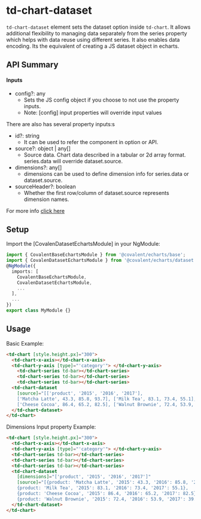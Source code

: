 # td-chart-dataset

`td-chart-dataset` element sets the dataset option inside `td-chart`. It allows additional flexibility to managing data separately from the series property which helps with data reuse using different series. It also enables data encoding. Its the equivalent of creating a JS dataset object in echarts.

## API Summary

#### Inputs

+ config?: any
  + Sets the JS config object if you choose to not use the property inputs.
  + Note: [config] input properties will override input values

There are also has several property inputs:s

+ id?: string
  + It can be used to refer the component in option or API.
+ source?: object | any[]
  + Source data. Chart data described in a tabular or 2d array format. series.data will override dataset.source.
+ dimensions?: any[]
  + dimensions can be used to define dimension info for series.data or dataset.source.
+ sourceHeader?: boolean
  + Whether the first row/column of dataset.source represents dimension names.

For more info [click here](https://ecomfe.github.io/echarts-doc/public/en/option.html#dataset)

## Setup

Import the [CovalenDatasetEchartsModule] in your NgModule:

```typescript
import { CovalentBaseEchartsModule } from '@covalent/echarts/base';
import { CovalenDatasetEchartsModule } from '@covalent/echarts/dataset';
@NgModule({
  imports: [
    CovalentBaseEchartsModule,
    CovalenDatasetEchartsModule,
    ...
  ],
  ...
})
export class MyModule {}
```

## Usage

Basic Example:

```html
<td-chart [style.height.px]="300">
  <td-chart-x-axis></td-chart-x-axis>
  <td-chart-y-axis [type]="'category'"> </td-chart-y-axis>
    <td-chart-series td-bar></td-chart-series>
    <td-chart-series td-bar></td-chart-series>
    <td-chart-series td-bar></td-chart-series>
  <td-chart-dataset
    [source]="[['product', '2015', '2016', '2017'],
    ['Matcha Latte', 43.3, 85.8, 93.7], ['Milk Tea', 83.1, 73.4, 55.1],
    ['Cheese Cocoa', 86.4, 65.2, 82.5], ['Walnut Brownie', 72.4, 53.9, 39.1]]">
  </td-chart-dataset>
</td-chart>
```
Dimensions Input property Example:

```html
<td-chart [style.height.px]="300">
  <td-chart-x-axis></td-chart-x-axis>
  <td-chart-y-axis [type]="'category'"> </td-chart-y-axis>
  <td-chart-series td-bar></td-chart-series>
  <td-chart-series td-bar></td-chart-series>
  <td-chart-series td-bar></td-chart-series>
  <td-chart-dataset
    [dimensions]="['product', '2015', '2016', '2017']"
    [source]="[{product: 'Matcha Latte', '2015': 43.3, '2016': 85.8, '2017': 93.7},
    {product: 'Milk Tea', '2015': 83.1, '2016': 73.4, '2017': 55.1},
    {product: 'Cheese Cocoa', '2015': 86.4, '2016': 65.2, '2017': 82.5},
    {product: 'Walnut Brownie', '2015': 72.4, '2016': 53.9, '2017': 39.1}]">
  </td-chart-dataset>
</td-chart>
```
